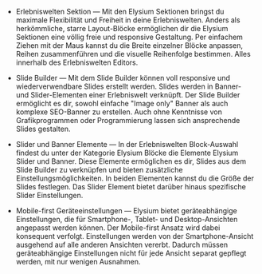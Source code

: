 - Erlebniswelten Sektion — Mit den Elysium Sektionen bringst du maximale Flexibilität und Freiheit in deine Erlebniswelten. Anders als herkömmliche, starre Layout-Blöcke ermöglichen dir die Elysium Sektionen eine völlig freie und responsive Gestaltung. Per einfachem Ziehen mit der Maus kannst du die Breite einzelner Blöcke anpassen, Reihen zusammenführen und die visuelle Reihenfolge bestimmen. Alles innerhalb des Erlebniswelten Editors.

- Slide Builder — Mit dem Slide Builder können voll responsive und wiederverwendbare Slides erstellt werden. Slides werden in Banner- und Slider-Elementen einer Erlebniswelt verknüpft. Der Slide Builder ermöglicht es dir, sowohl einfache "Image only" Banner als auch komplexe SEO-Banner zu erstellen. Auch ohne Kenntnisse von Grafikprogrammen oder Programmierung lassen sich ansprechende Slides gestalten.

- Slider und Banner Elemente — In der Erlebniswelten Block-Auswahl findest du unter der Kategorie Elysium Blöcke die Elemente Elysium Slider und Banner. Diese Elemente ermöglichen es dir, Slides aus dem Slide Builder zu verknüpfen und bieten zusätzliche Einstellungsmöglichkeiten. In beiden Elementen kannst du die Größe der Slides festlegen. Das Slider Element bietet darüber hinaus spezifische Slider Einstellungen.

- Mobile-first Geräteeinstellungen — Elysium bietet geräteabhängige Einstellungen, die für Smartphone-, Tablet- und Desktop-Ansichten angepasst werden können. Der Mobile-first Ansatz wird dabei konsequent verfolgt. Einstellungen werden von der Smartphone-Ansicht ausgehend auf alle anderen Ansichten vererbt. Dadurch müssen geräteabhängige Einstellungen nicht für jede Ansicht separat gepflegt werden, mit nur wenigen Ausnahmen.